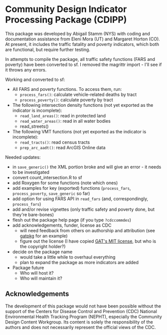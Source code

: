 # Community Design Indicator Processing Package (CDIPP)

This package was developed by Abigail Stamm (NYS) with coding and documentation assistance from Eleni Mora (UT) and Margaret Horton (CO). At present, it includes the traffic fatality and poverty indicators, which both are functional, but require further testing. 

In attempts to compile the package, all traffic safety functions (FARS and poverty) have been converted to sf. I removed the magrittr import - I'll see if it throws any errors.

Working and converted to sf:

* All FARS and poverty functions. To access them, run:
    * `process_fars()`: calculate vehicle-related deaths by tract
    * `process_poverty()`: calculate poverty by tract
* The following intersection density functions (not yet exported as the indicator is incomplete):
    * `read_land_areas()`: read in protected land
    * `read_water_areas()`: read in all water bodies
    * read_streets()
* The following VMT functions (not yet exported as the indicator is incomplete):
    * `read_tracts()`: read census tracts
    * `prep_arc_aadt()`: read ArcGIS Online data

Needed updates:

* in `save_generic()` the XML portion broke and will give an error - it needs to be investigated
* convert count_intersection.R to sf
* add Roxygen for some functions (note which ones)
* add examples for key (exported) functions (`process_fars`, `process_poverty`, `save_generic` so far)
* add option for using FARS API in `read_fars` (and, correspondingly, `process_fars`)
* add and/or revise vignettes (only traffic safety and poverty done, but they're bare-bones)
* flesh out the package help page (if you type `?cdccommdes`)
* add acknowledgements, funder, license as CDC
    * will need feedback from others on authorship and attribution (see [gatpkg](https://ajstamm.github.io/gatpkg/docs/dev/reference/gatpkg.html) for an example)
    * figure out the license (I have copied [GAT's MIT license](https://github.com/ajstamm/gatpkg/blob/master/LICENSE), but who is the copyright holder?)
* decide on the package name 
    * would take a little while to overhaul everything
    * plan to expand the package as more indicators are added
* Package future
    * Who will host it?
    * Who will maintain it?


## Acknowledgements

The development of this package would not have been possible without the support of the Centers for Disease Control and Prevention (CDC) National Environmental Health Tracking Program (NEPHT), especially the Community Design Content Workgroup. Its content is solely the responsibility of the authors and does not necessarily represent the official views of the CDC.
